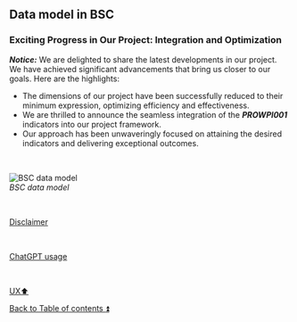 ## Data model in BSC  

### Exciting Progress in Our Project: Integration and Optimization

**_Notice:_** We are delighted to share the latest developments in our project. We have achieved significant advancements that bring us closer to our goals. Here are the highlights:

- The dimensions of our project have been successfully reduced to their minimum expression, optimizing efficiency and effectiveness.
- We are thrilled to announce the seamless integration of the **_PROWPI001_** indicators into our project framework.
- Our approach has been unwaveringly focused on attaining the desired indicators and delivering exceptional outcomes.

<p><br></p>

![BSC data model](https://i.imgur.com/ssmdsgu.png)  
_BSC data model_

<p><br></p> 

[Disclaimer](../DISCLAIMER.md)

<p><br></p> 

[ChatGPT usage](../CHATGPT_USAGE.md)  

<p><br></p>

[UX:arrow_up:](ux.md)  

[Back to Table of contents :arrow_double_up:](../README.md)